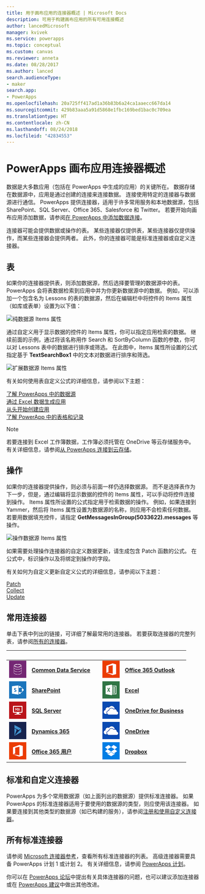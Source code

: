 ```yaml
---
title: 用于画布应用的连接器概述 | Microsoft Docs
description: 可用于构建画布应用的所有可用连接概述
author: lancedMicrosoft
manager: kvivek
ms.service: powerapps
ms.topic: conceptual
ms.custom: canvas
ms.reviewer: anneta
ms.date: 08/28/2017
ms.author: lanced
search.audienceType:
- maker
search.app:
- PowerApps
ms.openlocfilehash: 20a725ff417ad1a36b83b6a24ca1aaecc667da14
ms.sourcegitcommit: 429b83aaa5a91d5868e1fbc169bed1bac0c709ea
ms.translationtype: HT
ms.contentlocale: zh-CN
ms.lasthandoff: 08/24/2018
ms.locfileid: "42834553"
---
```

# <a name="overview-of-canvas-app-connectors-for-powerapps"></a>PowerApps 画布应用连接器概述
数据是大多数应用（包括在 PowerApps 中生成的应用）的关键所在。 数据存储在数据源中，应用是通过创建的连接来连接数据。 连接使用特定的连接器与数据源进行通信。 PowerApps 提供连接器，适用于许多常用服务和本地数据源，包括 SharePoint、SQL Server、Office 365、Salesforce 和 Twitter。 若要开始向画布应用添加数据，请参阅[在 PowerApps 中添加数据连接](add-data-connection.md)。

连接器可能会提供数据或操作的表。 某些连接器仅提供表，某些连接器仅提供操作，而某些连接器会提供两者。 此外，你的连接器可能是标准连接器或自定义连接器。

## <a name="tables"></a>表

如果你的连接器提供表，则添加数据源，然后选择要管理的数据源中的表。 PowerApps 会将表数据检索到应用中并为你更新数据源中的数据。 例如，可以添加一个包含名为 Lessons 的表的数据源，然后在编辑栏中将控件的 Items 属性（如库或表单）设置为以下值：

 ![纯数据源 Items 属性](./media/connections-list/ItemPropertyPlain.png)

通过自定义用于显示数据的控件的 Items 属性，你可以指定应用检索的数据。 继续前面的示例，通过将该名称用作 Search 和 SortByColumn 函数的参数，你可以对 Lessons 表中的数据进行排序或筛选。 在此图中，Items 属性所设置的公式指定基于 **TextSearchBox1** 中的文本对数据进行排序和筛选。 

 ![扩展数据源 Items 属性](./media/connections-list/ItemPropertyExpanded.png)

有关如何使用表自定义公式的详细信息，请参阅以下主题：

  [了解 PowerApps 中的数据源](working-with-data-sources.md)<br> 
  [通过 Excel 数据生成应用](get-started-create-from-data.md)<br> 
  [从头开始创建应用](get-started-create-from-blank.md)<br>
  [了解 PowerApp 中的表格和记录](working-with-tables.md)

  > [!NOTE]
  > 若要连接到 Excel 工作簿数据，工作簿必须托管在 OneDrive 等云存储服务中。 有关详细信息，请参阅[从 PowerApps 连接到云存储](connections/cloud-storage-blob-connections.md)。

## <a name="actions"></a>操作

如果你的连接器提供操作，则必须与前面一样仍选择数据源。 而不是选择表作为下一步，但是，通过编辑将显示数据的控件的 Items 属性，可以手动将控件连接到操作。 Items 属性所设置的公式指定用于检索数据的操作。 例如，如果连接到 Yammer，然后将 Items 属性设置为数据源的名称，则应用不会检索任何数据。 若要用数据填充控件，请指定 **GetMessagesInGroup(5033622).messages** 等操作。

![操作数据源 Items 属性](./media/connections-list/ItemPropertyAction.png)

如果需要处理操作连接器的自定义数据更新，请生成包含 Patch 函数的公式。 在公式中，标识操作以及将绑定到操作的字段。  

有关如何为自定义更新自定义公式的详细信息，请参阅以下主题：

[Patch](functions/function-patch.md)<br>[Collect](functions/function-clear-collect-clearcollect.md)<br>[Update](functions/function-update-updateif.md)

## <a name="popular-connectors"></a>常用连接器

单击下表中列出的链接，可详细了解最常用的连接器。 若要获取连接器的完整列表，请参阅[所有的连接器](#all-connectors)。

| &nbsp; | &nbsp; | &nbsp; | &nbsp; | &nbsp; |
| --- | --- | --- | --- | --- |
| ![Common Data Service](./media/connections-list/cdm.png) |[**Common Data Service**](../common-data-service/data-platform-intro.md) |&nbsp; |![Office 365 Outlook](./media/connections-list/office365.png) |[**Office 365 Outlook**](connections/connection-office365-outlook.md) |
| ![SharePoint](./media/connections-list/sharepoint.png) |[**SharePoint**](connections/connection-sharepoint-online.md) |&nbsp; |![Excel](./media/connections-list/excel.png) |[**Excel**](connections/connection-excel.md) |
| ![SQL Server](./media/connections-list/sql.png) |[**SQL Server**](connections/connection-azure-sqldatabase.md) |&nbsp; |![OneDrive for Business](./media/connections-list/onedrive.png) |[**OneDrive for Business**](connections/cloud-storage-blob-connections.md) |
| ![Dynamics 365](./media/connections-list/dynamics-365.png) |[**Dynamics 365**](connections/connection-dynamics-crmonline.md) |&nbsp; |![OneDrive](./media/connections-list/onedrive.png) |[**OneDrive**](connections/cloud-storage-blob-connections.md) |
| ![Office 365 用户](./media/connections-list/office365.png) |[**Office 365 用户**](connections/connection-office365-users.md) |&nbsp; |![Dropbox](./media/connections-list/dropbox.png) |[**Dropbox**](connections/cloud-storage-blob-connections.md) |

## <a name="standard-and-custom-connectors"></a>标准和自定义连接器
PowerApps 为多个常用数据源（如上面列出的数据源）提供标准连接器。 如果 PowerApps 的标准连接器适用于要使用的数据源的类型，则应使用该连接器。 如果要连接到其他类型的数据源（如已构建的服务），请参阅[注册和使用自定义连接器](../canvas-apps/register-custom-api.md)。

## <a name="all-standard-connectors"></a>所有标准连接器
请参阅 [Microsoft 连接器参考](https://docs.microsoft.com/connectors/)，查看所有标准连接器的列表。 高级连接器需要具备 PowerApps 计划 1 或计划 2。 有关详细信息，请参阅 [PowerApps 计划](https://powerapps.microsoft.com/pricing/)。

你可以在 [PowerApps 论坛](https://powerusers.microsoft.com/t5/PowerApps-Community/ct-p/PowerApps1)中提出有关具体连接器的问题，也可以建议添加连接器或在 [PowerApps 建议](https://powerusers.microsoft.com/t5/PowerApps-Ideas/idb-p/PowerAppsIdeas)中做出其他改进。
